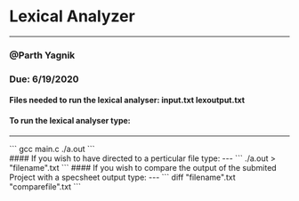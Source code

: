 # Lexical Analyzer
---

### @Parth Yagnik
### Due: 6/19/2020


#### Files needed to run the lexical analyser: input.txt lexoutput.txt



#### To run the lexical analyser type:
---
<div class="text-green mb-2 ml-4">
``` 
 gcc main.c
 ./a.out
```
</div>
#### If you wish to have directed to a perticular file type:
---
```
./a.out > "filename".txt
```
#### If you wish to compare the output of the submited Project with a specsheet output type:
---
```
diff "filename".txt "comparefile".txt
```
